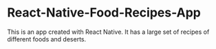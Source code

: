 # React-Native-Food-Recipes-App
This is an app created with React Native. It has a large set of  recipes of different foods and deserts.
